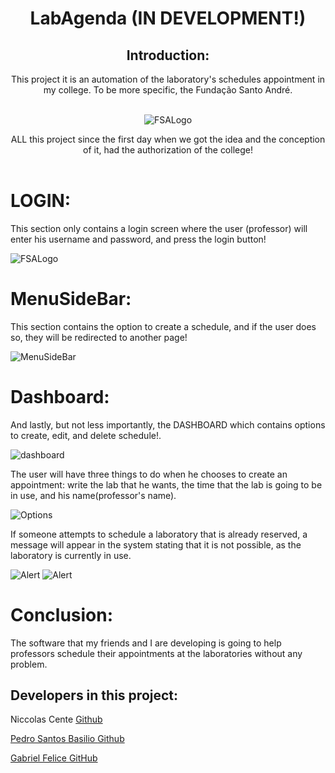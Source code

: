 <header>
  <h1>LabAgenda (IN DEVELOPMENT!)</h1>
  <h2>Introduction:</h2>
  <p1>This project it is an automation of the laboratory's schedules appointment in my college. To be more specific, the Fundação Santo André.</p>
  
  <br>
  <img alt="FSALogo"  src="https://github.com/NiccolasCente/LabAgenda/assets/100246795/064f1ca6-dbe6-4e2d-a007-657ffb1acd35"
  <br>

  <p2>ALL this project since the first day when we got the idea and the conception of it, had the authorization of the college!</p2>
</header>

<main>
  <h1>LOGIN:</h1>
  <p>This section only contains a login screen where the user (professor) will enter his username and password, and press the login button!</p>
  <img alt="FSALogo" src="https://github.com/user-attachments/assets/5805a529-807a-4824-a2b1-0596f59e7f26"
  <br>
  <h1>MenuSideBar:</h1>
  <p>This section contains the option to create a schedule, and if the user does so, they will be redirected to another page!</p>
  <img alt="MenuSideBar" src="https://github.com/NiccolasCente/LabAgenda/assets/100246795/4ef9f90f-7c12-43f3-8097-befaafa91240"
  <br>
  <h1>Dashboard:</h1>
  <p>And lastly, but not less importantly, the DASHBOARD which contains options to create, edit, and delete schedule!.</p>
  <img alt="dashboard" src="https://github.com/user-attachments/assets/b90de4a8-0b6c-4a4d-9de9-4aaed063ffd9"
  <br>
  <p>The user will have three things to do when he chooses to create an appointment: write the lab that he wants, the time that the lab is going to be in use, and his name(professor's name). </p>
  <img alt="Options" src="https://github.com/user-attachments/assets/91cce0ff-33dc-4934-8dff-61406edf57c0"
  <br>
  <p>If someone attempts to schedule a laboratory that is already reserved, a message will appear in the system stating that it is not possible, as the laboratory is currently in use.</p>
  <img alt="Alert" src="https://github.com/user-attachments/assets/fefcf607-78f0-4616-89c3-36e8b82143f5"
  <br>
  <img alt="Alert" src="https://github.com/user-attachments/assets/56847142-0321-4b8c-9346-3e2a20bbaade"

</main>

<footer>
  <h1>Conclusion:</h1>
  <p>The software that my friends and I are developing is going to help professors schedule their appointments at the laboratories without any problem.</p>
  <h2>Developers in this project:</h2>
  <p>Niccolas Cente <a href="https://github.com/NiccolasCente" target="_blank">Github </p>
  <p>Pedro Santos Basilio <a href="https://github.com/pedrosbdv" target="_blank">Github</p>
  <p>Gabriel Felice <a href ="https://github.com/Galeofe" target="_blank">GitHub</p>
</footer>



 



